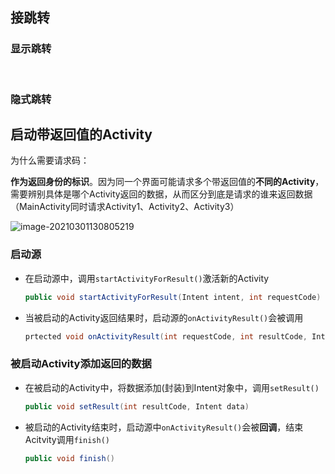 ## 接跳转

### 显示跳转



<br>

### 隐式跳转





## 启动带返回值的Activity

为什么需要请求码：

**作为返回身份的标识**。因为同一个界面可能请求多个带返回值的**不同的Activity**，需要辨别具体是哪个Activity返回的数据，从而区分到底是请求的谁来返回数据（MainActivity同时请求Activity1、Activity2、Activity3）

![image-20210301130805219](https://iqqcode-blog.oss-cn-beijing.aliyuncs.com/img-2021-befo/image-20210301130805219.png)

### 启动源

- 在启动源中，调用`startActivityForResult()`激活新的Activity

	```java
	public void startActivityForResult(Intent intent, int requestCode)
	```

	

- 当被启动的Activity返回结果时，启动源的`onActivityResult()`会被调用

	```java
	prtected void onActivityResult(int requestCode, int resultCode, Intent data)
	```

### 被启动Activity添加返回的数据

- 在被启动的Activity中，将数据添加(封装)到Intent对象中，调用`setResult()`

	```java
	public void setResult(int resultCode, Intent data)
	```

	

- 被启动的Activity结束时，启动源中`onActivityResult()`会被**回调**，结束Acitvity调用`finish()`

	```java
	public void finish()
	```

	
